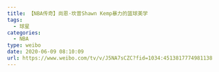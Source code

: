 ```yaml
---
title: 【NBA传奇】尚恩·坎普Shawn Kemp暴力的篮球美学
tags:
  - 球星
categories:
  - NBA
type: weibo
date: 2020-06-09 08:10:09
url: https://www.weibo.com/tv/v/J5NA7sCZC?fid=1034:4513817774981138
---
```


<!-- more -->